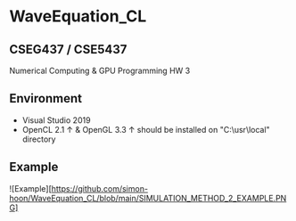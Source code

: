 # WaveEquation_CL

## CSEG437 / CSE5437
Numerical Computing & GPU Programming HW 3

## Environment
+ Visual Studio 2019
+ OpenCL 2.1 ↑ & OpenGL 3.3 ↑ should be installed on "C:\usr\local" directory

## Example
![Example][https://github.com/simon-hoon/WaveEquation_CL/blob/main/SIMULATION_METHOD_2_EXAMPLE.PNG]